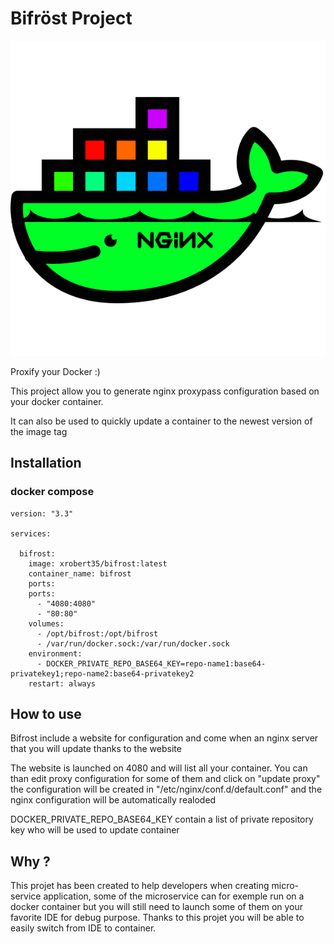 # Bifröst Project


![biforst](https://github.com/xrobert35/bifrost/blob/master/docker.png)

Proxify your Docker :)

This project allow you to generate nginx proxypass configuration based on your docker container.

It can also be used to quickly update a container to the newest version of the image tag

## Installation 

### docker compose

```
version: "3.3"

services:

  bifrost:
    image: xrobert35/bifrost:latest
    container_name: bifrost
    ports:
    ports:
      - "4080:4080"
      - "80:80"
    volumes:
      - /opt/bifrost:/opt/bifrost
      - /var/run/docker.sock:/var/run/docker.sock
    environment:
      - DOCKER_PRIVATE_REPO_BASE64_KEY=repo-name1:base64-privatekey1;repo-name2:base64-privatekey2
    restart: always
```

## How to use

Bifrost include a website for configuration and come when an nginx server that you will update thanks to the website

The website is launched on 4080 and will list all your container. You can than edit proxy configuration for some of them and click on "update proxy"  the configuration will be created in "/etc/nginx/conf.d/default.conf" and the nginx configuration will be automatically realoded

DOCKER_PRIVATE_REPO_BASE64_KEY contain a list of private repository key who will be used to update container

## Why ?

This projet has been created to help developers when creating micro-service application, some of the microservice can for exemple run on a docker container but you will still need to launch some of them on your favorite IDE for debug purpose. Thanks to this projet you will be able to easily switch from IDE to container. 
